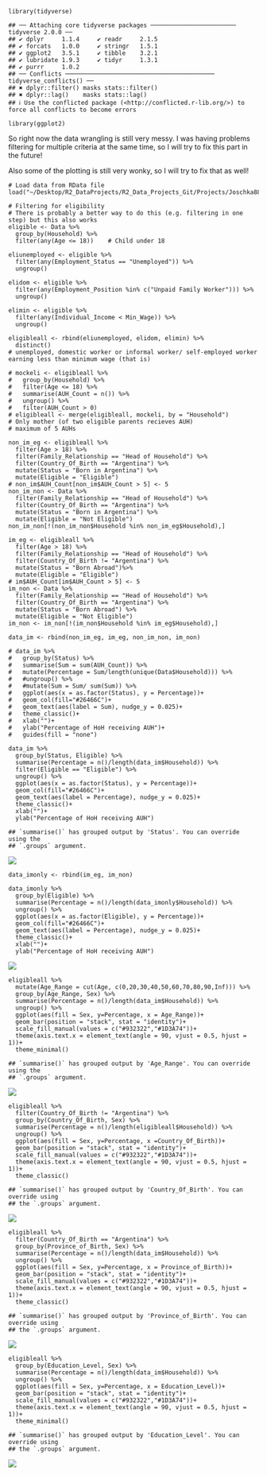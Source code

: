     library(tidyverse)

    ## ── Attaching core tidyverse packages ──────────────────────── tidyverse 2.0.0 ──
    ## ✔ dplyr     1.1.4     ✔ readr     2.1.5
    ## ✔ forcats   1.0.0     ✔ stringr   1.5.1
    ## ✔ ggplot2   3.5.1     ✔ tibble    3.2.1
    ## ✔ lubridate 1.9.3     ✔ tidyr     1.3.1
    ## ✔ purrr     1.0.2     
    ## ── Conflicts ────────────────────────────────────────── tidyverse_conflicts() ──
    ## ✖ dplyr::filter() masks stats::filter()
    ## ✖ dplyr::lag()    masks stats::lag()
    ## ℹ Use the conflicted package (<http://conflicted.r-lib.org/>) to force all conflicts to become errors

    library(ggplot2)

So right now the data wrangling is still very messy. I was having
problems filtering for multiple criteria at the same time, so I will try
to fix this part in the future!

Also some of the plotting is still very wonky, so I will try to fix that
as well!

    # Load data from RData file
    load("~/Desktop/R2_DataProjects/R2_Data_Projects_Git/Projects/Joschka8878/Data.RData")

    # Filtering for eligibility
    # There is probably a better way to do this (e.g. filtering in one step) but this also works
    eligible <- Data %>% 
      group_by(Household) %>% 
      filter(any(Age <= 18))    # Child under 18

    eliunemployed <- eligible %>% 
      filter(any(Employment_Status == "Unemployed")) %>% 
      ungroup()

    elidom <- eligible %>% 
      filter(any(Employment_Position %in% c("Unpaid Family Worker"))) %>% 
      ungroup()

    elimin <- eligible %>% 
      filter(any(Individual_Income < Min_Wage)) %>% 
      ungroup()

    eligibleall <- rbind(eliunemployed, elidom, elimin) %>% 
      distinct()
    # unemployed, domestic worker or informal worker/ self-employed worker earning less than minimum wage (that is)

    # mockeli <- eligibleall %>% 
    #   group_by(Household) %>% 
    #   filter(Age <= 18) %>% 
    #   summarise(AUH_Count = n()) %>% 
    #   ungroup() %>% 
    #   filter(AUH_Count > 0)
    # eligibleall <- merge(eligibleall, mockeli, by = "Household") 
    # Only mother (of two eligible parents recieves AUH)
    # maximum of 5 AUHs

    non_im_eg <- eligibleall %>% 
      filter(Age > 18) %>% 
      filter(Family_Relationship == "Head of Household") %>% 
      filter(Country_Of_Birth == "Argentina") %>% 
      mutate(Status = "Born in Argentina") %>% 
      mutate(Eligible = "Eligible")
    # non_im$AUH_Count[non_im$AUH_Count > 5] <- 5
    non_im_non <- Data %>% 
      filter(Family_Relationship == "Head of Household") %>% 
      filter(Country_Of_Birth == "Argentina") %>% 
      mutate(Status = "Born in Argentina") %>% 
      mutate(Eligible = "Not Eligible")
    non_im_non[!(non_im_non$Household %in% non_im_eg$Household),]

    im_eg <- eligibleall %>% 
      filter(Age > 18) %>% 
      filter(Family_Relationship == "Head of Household") %>% 
      filter(Country_Of_Birth != "Argentina") %>% 
      mutate(Status = "Born Abroad")%>% 
      mutate(Eligible = "Eligible")
    # im$AUH_Count[im$AUH_Count > 5] <- 5
    im_non <- Data %>% 
      filter(Family_Relationship == "Head of Household") %>% 
      filter(Country_Of_Birth == "Argentina") %>% 
      mutate(Status = "Born Abroad") %>% 
      mutate(Eligible = "Not Eligible")
    im_non <- im_non[!(im_non$Household %in% im_eg$Household),]

    data_im <- rbind(non_im_eg, im_eg, non_im_non, im_non)

    # data_im %>% 
    #   group_by(Status) %>% 
    #   summarise(Sum = sum(AUH_Count)) %>% 
    #   mutate(Percentage = Sum/length(unique(Data$Household))) %>% 
    #   #ungroup() %>% 
    #   #mutate(Sum = Sum/ sum(Sum)) %>% 
    #   ggplot(aes(x = as.factor(Status), y = Percentage))+
    #   geom_col(fill="#26466C")+
    #   geom_text(aes(label = Sum), nudge_y = 0.025)+
    #   theme_classic()+
    #   xlab("")+
    #   ylab("Percentage of HoH receiving AUH")+
    #   guides(fill = "none")

    data_im %>% 
      group_by(Status, Eligible) %>% 
      summarise(Percentage = n()/length(data_im$Household)) %>% 
      filter(Eligible == "Eligible") %>% 
      ungroup() %>% 
      ggplot(aes(x = as.factor(Status), y = Percentage))+
      geom_col(fill="#26466C")+
      geom_text(aes(label = Percentage), nudge_y = 0.025)+
      theme_classic()+
      xlab("")+
      ylab("Percentage of HoH receiving AUH")

    ## `summarise()` has grouped output by 'Status'. You can override using the
    ## `.groups` argument.

![](JoschkasProject_byMeri_files/figure-markdown_strict/unnamed-chunk-4-1.png)

    data_imonly <- rbind(im_eg, im_non)

    data_imonly %>% 
      group_by(Eligible) %>% 
      summarise(Percentage = n()/length(data_imonly$Household)) %>% 
      ungroup() %>% 
      ggplot(aes(x = as.factor(Eligible), y = Percentage))+
      geom_col(fill="#26466C")+
      geom_text(aes(label = Percentage), nudge_y = 0.025)+
      theme_classic()+
      xlab("")+
      ylab("Percentage of HoH receiving AUH")

![](JoschkasProject_byMeri_files/figure-markdown_strict/unnamed-chunk-5-1.png)

    eligibleall %>% 
      mutate(Age_Range = cut(Age, c(0,20,30,40,50,60,70,80,90,Inf))) %>% 
      group_by(Age_Range, Sex) %>% 
      summarise(Percentage = n()/length(data_im$Household)) %>% 
      ungroup() %>%
      ggplot(aes(fill = Sex, y=Percentage, x = Age_Range))+
      geom_bar(position = "stack", stat = "identity")+
      scale_fill_manual(values = c("#932322","#1D3A74"))+
      theme(axis.text.x = element_text(angle = 90, vjust = 0.5, hjust = 1))+
      theme_minimal()

    ## `summarise()` has grouped output by 'Age_Range'. You can override using the
    ## `.groups` argument.

![](JoschkasProject_byMeri_files/figure-markdown_strict/unnamed-chunk-6-1.png)

    eligibleall %>% 
      filter(Country_Of_Birth != "Argentina") %>% 
      group_by(Country_Of_Birth, Sex) %>% 
      summarise(Percentage = n()/length(eligibleall$Household)) %>% 
      ungroup() %>%
      ggplot(aes(fill = Sex, y=Percentage, x =Country_Of_Birth))+
      geom_bar(position = "stack", stat = "identity")+
      scale_fill_manual(values = c("#932322","#1D3A74"))+
      theme(axis.text.x = element_text(angle = 90, vjust = 0.5, hjust = 1))+
      theme_classic()

    ## `summarise()` has grouped output by 'Country_Of_Birth'. You can override using
    ## the `.groups` argument.

![](JoschkasProject_byMeri_files/figure-markdown_strict/unnamed-chunk-7-1.png)

    eligibleall %>% 
      filter(Country_Of_Birth == "Argentina") %>% 
      group_by(Province_of_Birth, Sex) %>% 
      summarise(Percentage = n()/length(data_im$Household)) %>% 
      ungroup() %>%
      ggplot(aes(fill = Sex, y=Percentage, x = Province_of_Birth))+
      geom_bar(position = "stack", stat = "identity")+
      scale_fill_manual(values = c("#932322","#1D3A74"))+
      theme(axis.text.x = element_text(angle = 90, vjust = 0.5, hjust = 1))+
      theme_classic()

    ## `summarise()` has grouped output by 'Province_of_Birth'. You can override using
    ## the `.groups` argument.

![](JoschkasProject_byMeri_files/figure-markdown_strict/unnamed-chunk-8-1.png)

    eligibleall %>% 
      group_by(Education_Level, Sex) %>% 
      summarise(Percentage = n()/length(data_im$Household)) %>% 
      ungroup() %>%
      ggplot(aes(fill = Sex, y=Percentage, x = Education_Level))+
      geom_bar(position = "stack", stat = "identity")+
      scale_fill_manual(values = c("#932322","#1D3A74"))+
      theme(axis.text.x = element_text(angle = 90, vjust = 0.5, hjust = 1))+
      theme_minimal()

    ## `summarise()` has grouped output by 'Education_Level'. You can override using
    ## the `.groups` argument.

![](JoschkasProject_byMeri_files/figure-markdown_strict/unnamed-chunk-9-1.png)
